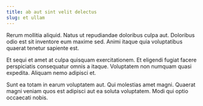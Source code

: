 ```yaml
---
title: ab aut sint velit delectus
slug: et ullam
---
```


Rerum mollitia aliquid. Natus ut repudiandae doloribus culpa aut. Doloribus odio est sit inventore eum maxime sed. Animi itaque quia voluptatibus quaerat tenetur sapiente est.

Et sequi et amet at culpa quisquam exercitationem. Et eligendi fugiat facere perspiciatis consequatur omnis a itaque. Voluptatem non numquam quasi expedita. Aliquam nemo adipisci et.

Sunt ea totam in earum voluptatem aut. Qui molestias amet magni. Quaerat magni veniam quos est adipisci aut ea soluta voluptatem. Modi qui optio occaecati nobis.
